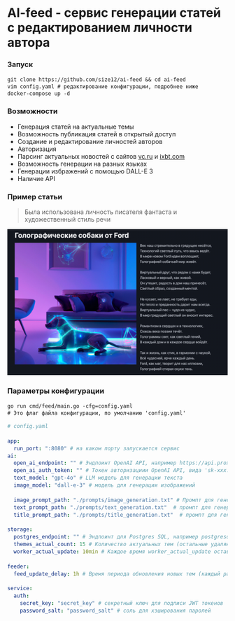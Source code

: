 # AI-feed - сервис генерации статей с редактированием личности автора


### Запуск
```shell
git clone https://github.com/size12/ai-feed && cd ai-feed
vim config.yaml # редактирование конфигурации, подробнее ниже
docker-compose up -d
```

### Возможности
+ Генерация статей на актуальные темы
+ Возможность публикация статей в открытый доступ
+ Создание и редактирование личностей авторов
+ Авторизация
+ Парсинг актуальных новостей с сайтов [vc.ru](https://vc.ru) и [ixbt.com](https://ixbt.com)
+ Возможность генерации на разных языках
+ Генерации избражений с помощью DALL-E 3
+ Наличие API

### Пример статьи
> Была использована личность писателя фантаста и художественный стиль речи

![article_example.png](images/article_example.png)

### Параметры конфигурации

```shell
go run cmd/feed/main.go -cfg=config.yaml
# Это флаг файла конфигурации, по умолчанию 'config.yaml'
```


```yaml
# config.yaml

app:
  run_port: ":8080" # на каком порту запускается сервис
ai:
  open_ai_endpoint: "" # Эндпоинт OpenAI API, например https://api.proxyapi.ru/openai/v1 или https://api.openai.com/v1
  open_ai_auth_token: "" # Токен авторизациии OpenAI API, вида 'sk-xxx...'
  text_model: "gpt-4o" # LLM модель для генерации текста
  image_model: "dall-e-3" # модель для генерации изображений

  image_prompt_path: "./prompts/image_generation.txt" # Промпт для генерации промпта картинки
  text_prompt_path: "./prompts/text_generation.txt"  # промпт для генерации самой статьи
  title_prompt_path: "./prompts/title_generation.txt"  # промпт для генерации заголовка статьи

storage:
  postgres_endpoint: "" # Эндпоинт для Postgres SQL, например postgresql://username:password@127.0.0.1:5432/ai-feed
  themes_actual_count: 15 # Количество актуальных тем (остальные удаляются как неактуальные)
  worker_actual_update: 10min # Каждое время worker_actual_update оставляется только themes_actual_count тем

feeder:
  feed_update_delay: 1h # Время периода обновления новых тем (каждый раз спустя feed_update_delay парсер собирает актуальные темы)

service:
  auth:
    secret_key: "secret_key" # секретный ключ для подписи JWT токенов 
    password_salt: "password_salt" # соль для хэширования паролей
```